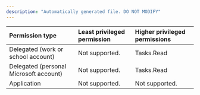 ```yaml
---
description: "Automatically generated file. DO NOT MODIFY"
---
```


|Permission type|Least privileged permission|Higher privileged permissions|
|:---|:---|:---|
|Delegated (work or school account)|Not supported.|Tasks.Read|
|Delegated (personal Microsoft account)|Not supported.|Tasks.Read|
|Application|Not supported.|Not supported.|

